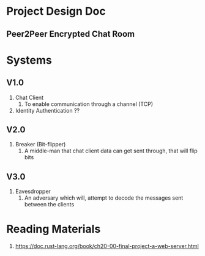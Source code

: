 # Project Design Doc

## Peer2Peer Encrypted Chat Room

# Systems

## V1.0

1. Chat Client
   1. To enable communication through a channel (TCP)
2. Identity Authentication ??

## V2.0

1. Breaker (Bit-flipper)
   1. A middle-man that chat client data can get sent through, that will flip bits

## V3.0

1. Eavesdropper
   1. An adversary which will, attempt to decode the messages sent between the clients

# Reading Materials

1. https://doc.rust-lang.org/book/ch20-00-final-project-a-web-server.html

